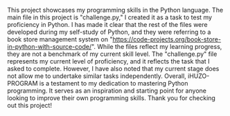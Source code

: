 This project showcases my programming skills in the Python language. The main file in this project is "challenge.py," I created it as a task to test my proficiency in Python.
I has made it clear that the rest of the files were developed during my self-study of Python, and they were referring to a book store management system on "https://code-projects.org/book-store-in-python-with-source-code/". While the files reflect my learning progress, they are not a benchmark of my current skill level.
The "challenge.py" file represents my current level of proficiency, and it reflects the task that I asked to complete. However, I have also noted that my current stage does not allow me to undertake similar tasks independently.
Overall, iHUZO-PROGRAM is a testament to my dedication to mastering Python programming. It serves as an inspiration and starting point for anyone looking to improve their own programming skills. Thank you for checking out this project!
